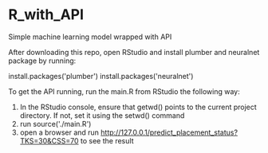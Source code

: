 # R_with_API
 Simple machine learning model wrapped with API

After downloading this repo, open RStudio and install plumber and neuralnet package by running:

install.packages('plumber')
install.packages('neuralnet')

To get the API running, run the main.R from RStudio the following way:
1) In the RStudio console, ensure that getwd() points to the current project directory. If not, set it using the setwd() command
2) run source('./main.R')
3) open a browser and run http://127.0.0.1/predict_placement_status?TKS=30&CSS=70 to see the result
